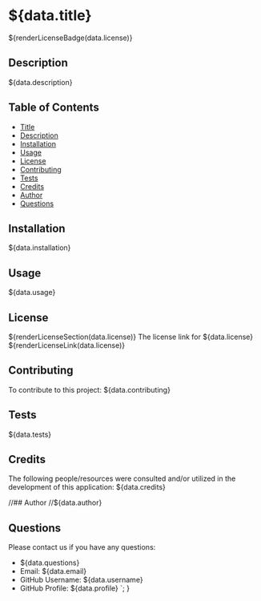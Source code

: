  # ${data.title}
  
  ${renderLicenseBadge(data.license)}
  
  ## Description
  
  ${data.description}
  
  ## Table of Contents
  
  - [Title](#title)
  - [Description](#description)
  - [Installation](#installation)
  - [Usage](#usage)
  - [License](#license)
  - [Contributing](#contributing)
  - [Tests](#tests)
  - [Credits](#credits)
  - [Author](#author)
  - [Questions](#questions)
  
  ## Installation
  
  ${data.installation}
  
  ## Usage
  
  ${data.usage}
  
  ## License
  
  ${renderLicenseSection(data.license)}
  The license link for ${data.license} ${renderLicenseLink(data.license)}
  
  ## Contributing
  
  To contribute to this project:
  ${data.contributing}
  
  ## Tests
  
  ${data.tests}
  
  ## Credits
  
  The following people/resources were consulted and/or utilized in the development of this application:
  ${data.credits}

//## Author
//${data.author}
  
  
  ## Questions
  Please contact us if you have any questions: 
  - ${data.questions} 
  - Email: ${data.email}
  - GitHub Username: ${data.username}
  - GitHub Profile: ${data.profile}
`;
}
